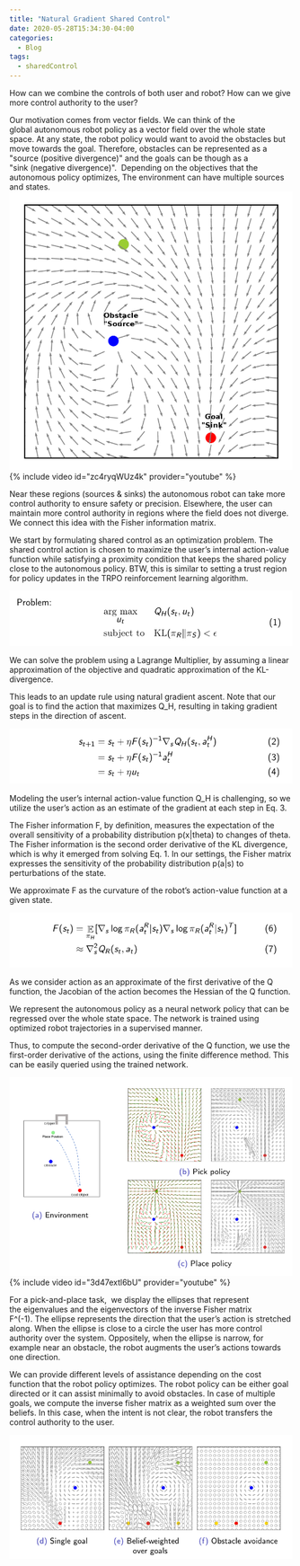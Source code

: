 ```yaml
---
title: "Natural Gradient Shared Control"
date: 2020-05-28T15:34:30-04:00
categories:
  - Blog
tags:
  - sharedControl
---
```


How can we combine the controls of both user and robot? How can we give more control authority to the user? 

Our motivation comes from vector fields.
We can think of the global autonomous robot policy as a vector field over the whole state space. At any state, the robot policy would want to avoid the obstacles but move towards the goal. Therefore, obstacles can be represented as a "source (positive divergence)" and the goals can be though as a "sink (negative divergence)".  Depending on the objectives that the autonomous policy optimizes, The environment can have multiple sources and states.
![Image of policy vector field](/assets/images/natural-gradient-shared-control/quiver.png)
{% include video id="zc4ryqWUz4k" provider="youtube" %}

Near these regions (sources & sinks) the autonomous robot can take more control authority to ensure safety or precision. Elsewhere, the user can maintain more control authority in regions where the field does not diverge. We connect this idea with the Fisher information matrix.

We start by formulating shared control as an optimization problem.
The shared control action is chosen to maximize the user’s internal action-value function while satisfying a proximity condition that keeps the shared policy close to the autonomous policy. BTW, this is similar to setting a trust region for policy updates in the TRPO reinforcement learning algorithm.  

![Image of optimization problem](/assets/images/natural-gradient-shared-control/problem.png)

We can solve the problem using a Lagrange Multiplier, by assuming a linear approximation of the objective and quadratic approximation of the KL-divergence. 

This leads to an update rule using natural gradient ascent. Note that our goal is to find the action that maximizes Q_H, resulting in taking gradient steps in the direction of ascent.

![Image of shared control update](/assets/images/natural-gradient-shared-control/update.png)

Modeling the user’s internal action-value function Q_H is challenging, so we utilize the user’s action as an estimate of the gradient at each step in Eq. 3.

The Fisher information F, by definition, measures the expectation of the overall sensitivity of a probability distribution p(x\|theta) to changes of theta. The Fisher information is the second order derivative of the KL divergence, which is why it emerged from solving Eq. 1. In our settings, the Fisher matrix expresses the sensitivity of the probability distribution p(a\|s) to perturbations of the state.

We approximate F as the curvature of the robot’s action-value function at a given state.

![Image of fisher](/assets/images/natural-gradient-shared-control/fisher.png)

As we consider action as an approximate of the first derivative of the Q function, the Jacobian of the action becomes the Hessian of the Q function.

We represent the autonomous policy as a neural network policy that can be regressed over the whole state space. The network is trained using optimized robot trajectories in a supervised manner.

Thus, to compute the second-order derivative of the Q function, we use the first-order derivative of the actions, using the finite difference method. This can be easily queried using the trained network.

![Image of envs](/assets/images/natural-gradient-shared-control/policy.png)
{% include video id="3d47extl6bU" provider="youtube" %}

For a pick-and-place task,  we display the ellipses that represent the eigenvalues and the eigenvectors of the inverse Fisher matrix F^(-1). The ellipse represents the direction that the user’s action is stretched along. When the ellipse is close to a circle the user has more control authority over the system. Oppositely, when the ellipse is narrow, for example near an obstacle, the robot augments the user’s actions towards one direction.

We can provide different levels of assistance depending on the cost function that the robot policy optimizes. The robot policy can be either goal directed or it can assist minimally to avoid obstacles. In case of multiple goals, we compute the inverse fisher matrix as a weighted sum over the beliefs. In this case, when the intent is not clear, the robot transfers the control authority to the user.

![Image of diff_policies](/assets/images/natural-gradient-shared-control/different_policies.png)

